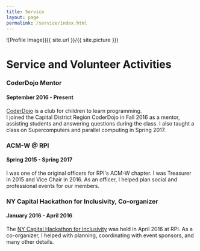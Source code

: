 ```yaml
---
title: Service 
layout: page
permalink: /service/index.html
---
```

<style>
img { width: 50%; margin: 0 auto; display: block; }
</style>

![Profile Image]({{ site.url }}/{{ site.picture }})

# Service and Volunteer Activities

### CoderDojo Mentor

#### September 2016 - Present

[CoderDojo](https://coderdojo.com/) is a club for children to learn programming.  
I joined the Capital District Region CoderDojo in Fall 2016 as a mentor, assisting students and answering questions during the class.
I also taught a class on Supercomputers and parallel computing in Spring 2017.

### ACM-W @ RPI

#### Spring 2015 - Spring 2017

I was one of the original officers for RPI's ACM-W chapter.  I was Treasurer in 2015 and Vice Chair in 2016.
As an officer, I helped plan social and professional events for our members.  

### NY Capital Hackathon for Inclusivity, Co-organizer

#### January 2016 - April 2016

The [NY Capital Hackathon for Inclusivity](http://nychi.tech/) was held in April 2016 at RPI.
As a co-organizer, I helped with planning, coordinating with event sponsors, and many other details. 
